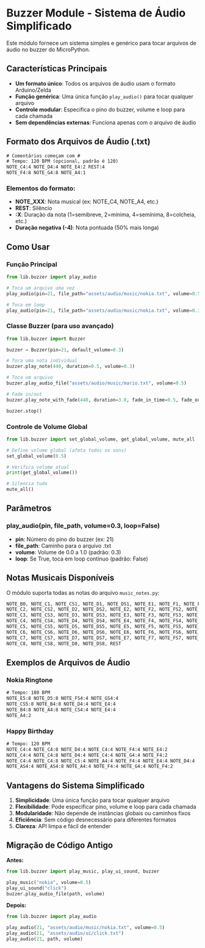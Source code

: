 # Buzzer Module - Sistema de Áudio Simplificado

Este módulo fornece um sistema simples e genérico para tocar arquivos de áudio no buzzer do MicroPython.

## Características Principais

- **Um formato único**: Todos os arquivos de áudio usam o formato Arduino/Zelda
- **Função genérica**: Uma única função `play_audio()` para tocar qualquer arquivo
- **Controle modular**: Especifica o pino do buzzer, volume e loop para cada chamada
- **Sem dependências externas**: Funciona apenas com o arquivo de áudio

## Formato dos Arquivos de Áudio (.txt)

```txt
# Comentários começam com #
# Tempo: 120 BPM (opcional, padrão é 120)
NOTE_C4:4 NOTE_D4:4 NOTE_E4:2 REST:4
NOTE_F4:8 NOTE_G4:8 NOTE_A4:1
```

### Elementos do formato:
- **NOTE_XXX**: Nota musical (ex: NOTE_C4, NOTE_A4, etc.)
- **REST**: Silêncio
- **:X**: Duração da nota (1=semibreve, 2=mínima, 4=semínima, 8=colcheia, etc.)
- **Duração negativa (-4)**: Nota pontuada (50% mais longa)

## Como Usar

### Função Principal

```python
from lib.buzzer import play_audio

# Toca um arquivo uma vez
play_audio(pin=21, file_path="assets/audio/music/nokia.txt", volume=0.5)

# Toca em loop
play_audio(pin=21, file_path="assets/audio/music/nokia.txt", volume=0.3, loop=True)
```

### Classe Buzzer (para uso avançado)

```python
from lib.buzzer import Buzzer

buzzer = Buzzer(pin=21, default_volume=0.3)

# Toca uma nota individual
buzzer.play_note(440, duration=0.5, volume=0.3)

# Toca um arquivo
buzzer.play_audio_file("assets/audio/music/mario.txt", volume=0.5)

# Fade in/out
buzzer.play_note_with_fade(440, duration=3.0, fade_in_time=0.5, fade_out_time=0.5)

buzzer.stop()
```

### Controle de Volume Global

```python
from lib.buzzer import set_global_volume, get_global_volume, mute_all

# Define volume global (afeta todos os sons)
set_global_volume(0.5)

# Verifica volume atual
print(get_global_volume())

# Silencia tudo
mute_all()
```

## Parâmetros

### play_audio(pin, file_path, volume=0.3, loop=False)
- **pin**: Número do pino do buzzer (ex: 21)
- **file_path**: Caminho para o arquivo .txt
- **volume**: Volume de 0.0 a 1.0 (padrão: 0.3)
- **loop**: Se True, toca em loop contínuo (padrão: False)

## Notas Musicais Disponíveis

O módulo suporta todas as notas do arquivo `music_notes.py`:

```python
NOTE_B0, NOTE_C1, NOTE_CS1, NOTE_D1, NOTE_DS1, NOTE_E1, NOTE_F1, NOTE_FS1, NOTE_G1, NOTE_GS1, NOTE_A1, NOTE_AS1, NOTE_B1,
NOTE_C2, NOTE_CS2, NOTE_D2, NOTE_DS2, NOTE_E2, NOTE_F2, NOTE_FS2, NOTE_G2, NOTE_GS2, NOTE_A2, NOTE_AS2, NOTE_B2,
NOTE_C3, NOTE_CS3, NOTE_D3, NOTE_DS3, NOTE_E3, NOTE_F3, NOTE_FS3, NOTE_G3, NOTE_GS3, NOTE_A3, NOTE_AS3, NOTE_B3,
NOTE_C4, NOTE_CS4, NOTE_D4, NOTE_DS4, NOTE_E4, NOTE_F4, NOTE_FS4, NOTE_G4, NOTE_GS4, NOTE_A4, NOTE_AS4, NOTE_B4,
NOTE_C5, NOTE_CS5, NOTE_D5, NOTE_DS5, NOTE_E5, NOTE_F5, NOTE_FS5, NOTE_G5, NOTE_GS5, NOTE_A5, NOTE_AS5, NOTE_B5,
NOTE_C6, NOTE_CS6, NOTE_D6, NOTE_DS6, NOTE_E6, NOTE_F6, NOTE_FS6, NOTE_G6, NOTE_GS6, NOTE_A6, NOTE_AS6, NOTE_B6,
NOTE_C7, NOTE_CS7, NOTE_D7, NOTE_DS7, NOTE_E7, NOTE_F7, NOTE_FS7, NOTE_G7, NOTE_GS7, NOTE_A7, NOTE_AS7, NOTE_B7,
NOTE_C8, NOTE_CS8, NOTE_D8, NOTE_DS8, REST
```

## Exemplos de Arquivos de Áudio

### Nokia Ringtone
```txt
# Tempo: 180 BPM
NOTE_E5:8 NOTE_D5:8 NOTE_FS4:4 NOTE_GS4:4
NOTE_CS5:8 NOTE_B4:8 NOTE_D4:4 NOTE_E4:4
NOTE_B4:8 NOTE_A4:8 NOTE_CS4:4 NOTE_E4:4
NOTE_A4:2
```

### Happy Birthday
```txt
# Tempo: 120 BPM
NOTE_C4:4 NOTE_C4:8 NOTE_D4:4 NOTE_C4:4 NOTE_F4:4 NOTE_E4:2
NOTE_C4:4 NOTE_C4:8 NOTE_D4:4 NOTE_C4:4 NOTE_G4:4 NOTE_F4:2
NOTE_C4:4 NOTE_C4:8 NOTE_C5:4 NOTE_A4:4 NOTE_F4:4 NOTE_E4:4 NOTE_D4:4
NOTE_AS4:4 NOTE_AS4:8 NOTE_A4:4 NOTE_F4:4 NOTE_G4:4 NOTE_F4:2
```

## Vantagens do Sistema Simplificado

1. **Simplicidade**: Uma única função para tocar qualquer arquivo
2. **Flexibilidade**: Pode especificar pino, volume e loop para cada chamada
3. **Modularidade**: Não depende de instâncias globais ou caminhos fixos
4. **Eficiência**: Sem código desnecessário para diferentes formatos
5. **Clareza**: API limpa e fácil de entender

## Migração de Código Antigo

**Antes:**
```python
from lib.buzzer import play_music, play_ui_sound, buzzer

play_music("nokia", volume=0.5)
play_ui_sound("click")
buzzer.play_audio_file(path, volume)
```

**Depois:**
```python
from lib.buzzer import play_audio

play_audio(21, "assets/audio/music/nokia.txt", volume=0.5)
play_audio(21, "assets/audio/ui/click.txt")
play_audio(21, path, volume)
```
